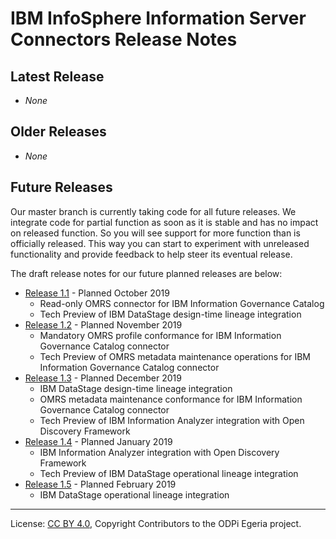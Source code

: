 <!-- SPDX-License-Identifier: CC-BY-4.0 -->
<!-- Copyright Contributors to the ODPi Egeria project. -->

# IBM InfoSphere Information Server Connectors Release Notes

## Latest Release

- _None_

## Older Releases

- _None_

## Future Releases

Our master branch is currently taking code for all future releases.
We integrate code for partial function as soon as it is stable and has no
impact on released function. So you will see support for more function than is
officially released. This way you can start to experiment with unreleased
functionality and provide feedback to help steer its eventual release.

The draft release notes for our future planned releases are below:

- [Release 1.1](release-notes-1-1.md) - Planned October 2019
    - Read-only OMRS connector for IBM Information Governance Catalog
    - Tech Preview of IBM DataStage design-time lineage integration
- [Release 1.2](release-notes-1-2.md) - Planned November 2019
    - Mandatory OMRS profile conformance for IBM Information Governance Catalog connector
    - Tech Preview of OMRS metadata maintenance operations for IBM Information Governance Catalog connector
- [Release 1.3](release-notes-1-3.md) - Planned December 2019
    - IBM DataStage design-time lineage integration
    - OMRS metadata maintenance conformance for IBM Information Governance Catalog connector
    - Tech Preview of IBM Information Analyzer integration with Open Discovery Framework
- [Release 1.4](release-notes-1-4.md) - Planned January 2019
    - IBM Information Analyzer integration with Open Discovery Framework
    - Tech Preview of IBM DataStage operational lineage integration
- [Release 1.5](release-notes-1-5.md) - Planned February 2019
    - IBM DataStage operational lineage integration

----
License: [CC BY 4.0](https://creativecommons.org/licenses/by/4.0/),
Copyright Contributors to the ODPi Egeria project.
